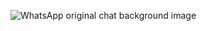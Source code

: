 ![WhatsApp original chat background image](https://user-images.githubusercontent.com/15075759/28719144-86dc0f70-73b1-11e7-911d-60d70fcded21.png)